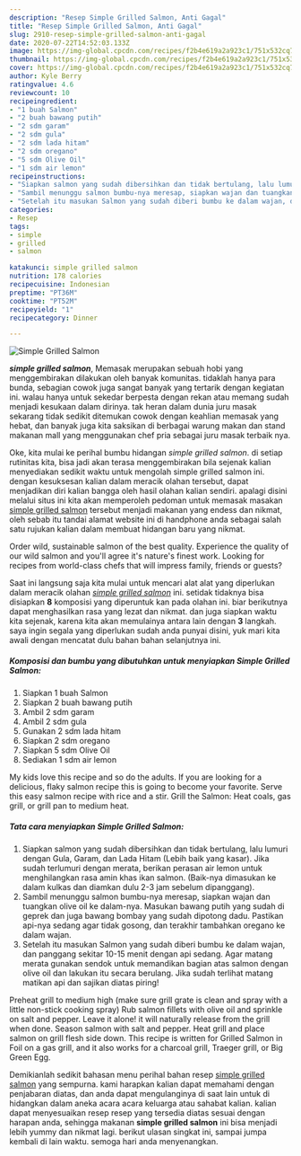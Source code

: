 ```yaml
---
description: "Resep Simple Grilled Salmon, Anti Gagal"
title: "Resep Simple Grilled Salmon, Anti Gagal"
slug: 2910-resep-simple-grilled-salmon-anti-gagal
date: 2020-07-22T14:52:03.133Z
image: https://img-global.cpcdn.com/recipes/f2b4e619a2a923c1/751x532cq70/simple-grilled-salmon-foto-resep-utama.jpg
thumbnail: https://img-global.cpcdn.com/recipes/f2b4e619a2a923c1/751x532cq70/simple-grilled-salmon-foto-resep-utama.jpg
cover: https://img-global.cpcdn.com/recipes/f2b4e619a2a923c1/751x532cq70/simple-grilled-salmon-foto-resep-utama.jpg
author: Kyle Berry
ratingvalue: 4.6
reviewcount: 10
recipeingredient:
- "1 buah Salmon"
- "2 buah bawang putih"
- "2 sdm garam"
- "2 sdm gula"
- "2 sdm lada hitam"
- "2 sdm oregano"
- "5 sdm Olive Oil"
- "1 sdm air lemon"
recipeinstructions:
- "Siapkan salmon yang sudah dibersihkan dan tidak bertulang, lalu lumuri dengan Gula, Garam, dan Lada Hitam (Lebih baik yang kasar). Jika sudah terlumuri dengan merata, berikan perasan air lemon untuk menghilangkan rasa amin khas ikan salmon. (Baik-nya dimasukan ke dalam kulkas dan diamkan dulu 2-3 jam sebelum dipanggang)."
- "Sambil menunggu salmon bumbu-nya meresap, siapkan wajan dan tuangkan olive oil ke dalam-nya. Masukan bawang putih yang sudah di geprek dan juga bawang bombay yang sudah dipotong dadu. Pastikan api-nya sedang agar tidak gosong, dan terakhir tambahkan oregano ke dalam wajan."
- "Setelah itu masukan Salmon yang sudah diberi bumbu ke dalam wajan, dan panggang sekitar 10-15 menit dengan api sedang. Agar matang merata gunakan sendok untuk memandikan bagian atas salmon dengan olive oil dan lakukan itu secara berulang. Jika sudah terlihat matang matikan api dan sajikan diatas piring!"
categories:
- Resep
tags:
- simple
- grilled
- salmon

katakunci: simple grilled salmon 
nutrition: 178 calories
recipecuisine: Indonesian
preptime: "PT36M"
cooktime: "PT52M"
recipeyield: "1"
recipecategory: Dinner

---
```



![Simple Grilled Salmon](https://img-global.cpcdn.com/recipes/f2b4e619a2a923c1/751x532cq70/simple-grilled-salmon-foto-resep-utama.jpg)

<b><i>simple grilled salmon</i></b>, Memasak merupakan sebuah hobi yang menggembirakan dilakukan oleh banyak komunitas. tidaklah hanya para bunda, sebagian cowok juga sangat banyak yang tertarik dengan kegiatan ini. walau hanya untuk sekedar berpesta dengan rekan atau memang sudah menjadi kesukaan dalam dirinya. tak heran dalam dunia juru masak sekarang tidak sedikit ditemukan cowok dengan keahlian memasak yang hebat, dan banyak juga kita saksikan di berbagai warung makan dan stand makanan mall yang menggunakan chef pria sebagai juru masak terbaik nya.

Oke, kita mulai ke perihal bumbu hidangan <i>simple grilled salmon</i>. di setiap rutinitas kita, bisa jadi akan terasa menggembirakan bila sejenak kalian menyediakan sedikit waktu untuk mengolah simple grilled salmon ini. dengan kesuksesan kalian dalam meracik olahan tersebut, dapat menjadikan diri kalian bangga oleh hasil olahan kalian sendiri. apalagi disini melalui situs ini kita akan memperoleh pedoman untuk memasak masakan <u>simple grilled salmon</u> tersebut menjadi makanan yang endess dan nikmat, oleh sebab itu tandai alamat website ini di handphone anda sebagai salah satu rujukan kalian dalam membuat hidangan baru yang nikmat.

Order wild, sustainable salmon of the best quality. Experience the quality of our wild salmon and you&#39;ll agree it&#39;s nature&#39;s finest work. Looking for recipes from world-class chefs that will impress family, friends or guests?


Saat ini langsung saja kita mulai untuk mencari alat alat yang diperlukan dalam meracik olahan <u><i>simple grilled salmon</i></u> ini. setidak tidaknya bisa disiapkan <b>8</b> komposisi yang diperuntuk kan pada olahan ini. biar berikutnya dapat menghasilkan rasa yang lezat dan nikmat. dan juga siapkan waktu kita sejenak, karena kita akan memulainya antara lain dengan <b>3</b> langkah. saya ingin segala yang diperlukan sudah anda punyai disini, yuk mari kita awali dengan mencatat dulu bahan bahan selanjutnya ini.

<!--inarticleads1-->

##### Komposisi dan bumbu yang dibutuhkan untuk menyiapkan Simple Grilled Salmon:

1. Siapkan 1 buah Salmon
1. Siapkan 2 buah bawang putih
1. Ambil 2 sdm garam
1. Ambil 2 sdm gula
1. Gunakan 2 sdm lada hitam
1. Siapkan 2 sdm oregano
1. Siapkan 5 sdm Olive Oil
1. Sediakan 1 sdm air lemon


My kids love this recipe and so do the adults. If you are looking for a delicious, flaky salmon recipe this is going to become your favorite. Serve this easy salmon recipe with rice and a stir. Grill the Salmon: Heat coals, gas grill, or grill pan to medium heat. 

<!--inarticleads2-->

##### Tata cara menyiapkan Simple Grilled Salmon:

1. Siapkan salmon yang sudah dibersihkan dan tidak bertulang, lalu lumuri dengan Gula, Garam, dan Lada Hitam (Lebih baik yang kasar). Jika sudah terlumuri dengan merata, berikan perasan air lemon untuk menghilangkan rasa amin khas ikan salmon. (Baik-nya dimasukan ke dalam kulkas dan diamkan dulu 2-3 jam sebelum dipanggang).
1. Sambil menunggu salmon bumbu-nya meresap, siapkan wajan dan tuangkan olive oil ke dalam-nya. Masukan bawang putih yang sudah di geprek dan juga bawang bombay yang sudah dipotong dadu. Pastikan api-nya sedang agar tidak gosong, dan terakhir tambahkan oregano ke dalam wajan.
1. Setelah itu masukan Salmon yang sudah diberi bumbu ke dalam wajan, dan panggang sekitar 10-15 menit dengan api sedang. Agar matang merata gunakan sendok untuk memandikan bagian atas salmon dengan olive oil dan lakukan itu secara berulang. Jika sudah terlihat matang matikan api dan sajikan diatas piring!


Preheat grill to medium high (make sure grill grate is clean and spray with a little non-stick cooking spray) Rub salmon fillets with olive oil and sprinkle on salt and pepper. Leave it alone! it will naturally release from the grill when done. Season salmon with salt and pepper. Heat grill and place salmon on grill flesh side down. This recipe is written for Grilled Salmon in Foil on a gas grill, and it also works for a charcoal grill, Traeger grill, or Big Green Egg. 

Demikianlah sedikit bahasan menu perihal bahan resep <u>simple grilled salmon</u> yang sempurna. kami harapkan kalian dapat memahami dengan penjabaran diatas, dan anda dapat mengulanginya di saat lain untuk di hidangkan dalam aneka acara acara keluarga atau sahabat kalian. kalian dapat menyesuaikan resep resep yang tersedia diatas sesuai dengan harapan anda, sehingga makanan <b>simple grilled salmon</b> ini bisa menjadi lebih yummy dan nikmat lagi. berikut ulasan singkat ini, sampai jumpa kembali di lain waktu. semoga hari anda menyenangkan.
